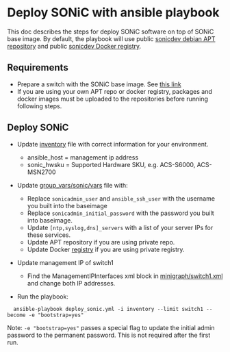 # Deploy SONiC with ansible playbook

This doc describes the steps for deploy SONiC software on top of SONiC base image. By default,
the playbook will use public [sonicdev debian APT repository](http://packages.microsoft.com/repos/sonic-dev/)
and public [sonicdev Docker registry](https://sonicdev-microsoft.azurecr.io/).

## Requirements

- Prepare a switch with the SONiC base image. See [this link](https://github.com/Azure/SONiC/blob/gh-pages/quickstart.md)
- If you are using your own APT repo or docker registry, packages and docker images must be uploaded to the repositories before running following steps.

## Deploy SONiC

- Update [inventory](/ansible/inventory/) file with correct information for your environment.
  * ansible_host = management ip address
  * sonic_hwsku = Supported Hardware SKU, e.g. ACS-S6000, ACS-MSN2700
- Update [group_vars/sonic/vars](/ansible/group_vars/sonic/vars/) file with:
  * Replace ```sonicadmin_user``` and ```ansible_ssh_user``` with the username you built into the baseimage
  * Replace ```sonicadmin_initial_password``` with the password you built into baseimage.
  * Update ```[ntp,syslog,dns]_servers``` with a list of your server IPs for these services.
  * Update APT repository if you are using private repo.
  * Update Docker [registry](/ansible/vars/docker_registry.yml/) if you are using private registry.
- Update management IP of switch1
  * Find the ManagementIPInterfaces xml block in [minigraph/switch1.xml](/ansible/minigraph/switch1.xml/) and change both IP addresses.  

- Run the playbook:

```
  ansible-playbook deploy_sonic.yml -i inventory --limit switch1 --become -e "bootstrap=yes"
```

Note: ```-e "bootstrap=yes"``` passes a special flag to update the initial admin password to the permanent password. This is not required after the first run.

